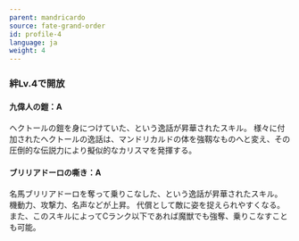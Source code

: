 ```yaml
---
parent: mandricardo
source: fate-grand-order
id: profile-4
language: ja
weight: 4
---
```


### 絆Lv.4で開放

#### 九偉人の鎧：A

ヘクトールの鎧を身につけていた、という逸話が昇華されたスキル。
様々に付加されたヘクトールの逸話は、マンドリカルドの体を強靱なものへと変え、その圧倒的な伝説力により擬似的なカリスマを発揮する。

#### ブリリアドーロの嘶き：A

名馬ブリリアドーロを奪って乗りこなした、という逸話が昇華されたスキル。
機動力、攻撃力、名声などが上昇。
代償として敵に姿を捉えられやすくなる。
また、このスキルによってCランク以下であれば魔獣でも強奪、乗りこなすことも可能。
